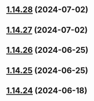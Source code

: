## [1.14.28](https://github.com/msobiecki/algorithm/compare/v1.14.27...v1.14.28) (2024-07-02)



## [1.14.27](https://github.com/msobiecki/algorithm/compare/v1.14.26...v1.14.27) (2024-07-02)



## [1.14.26](https://github.com/msobiecki/algorithm/compare/v1.14.25...v1.14.26) (2024-06-25)



## [1.14.25](https://github.com/msobiecki/algorithm/compare/v1.14.24...v1.14.25) (2024-06-25)



## [1.14.24](https://github.com/msobiecki/algorithm/compare/v1.14.23...v1.14.24) (2024-06-18)



